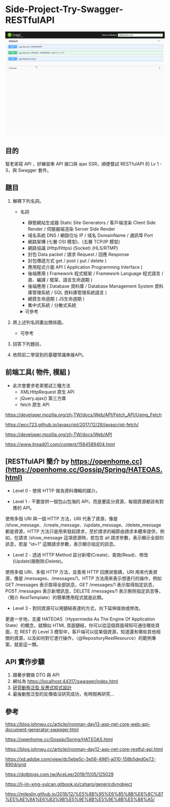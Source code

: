 # Side-Project-Try-Swagger-RESTfulAPI

![alt](/TryIt.gif)

## 目的

幫老弟寫 API ，好練習串 API 接口與 ajax SSR，順便嘗試 RESTfulAPI 的 Lv 1 - 3，與 Swagger 套件。

## 題目

1. 解釋下列名詞。
   
   * 名詞
     * 靜態網站生成器 Static Site Generators / 客戶端渲染 Client Side Render / 伺服器端渲染 Server Side Render
     * 域名系統 DNS / 網路位址 IP / 域名 DomainName / 通訊埠 Port
     * 網路架構 (七層 OSI 模型)、(五層 TCP/IP 模型)
     * 網路協議 (Http/Https) (Socket) (HLS/RTMP)
     * 封包 Data packet / 請求 Request / 回應 Response
     * 封包傳遞方式 get / post ( put / delete )
     * 應用程式介面 API ( Application Programming Interface )
     * 後端應用 ( Framework 程式框架 / Framework Language 程式語言 / 直、編譯 / 框架、語言生命週期 )
     * 後端應用 ( Database 資料庫 / Database Management System 資料庫管理系統 / SQL 資料庫管理系統語言 )
     * 網頁生命週期 ( JS生命週期 )
     * 集中式系統 / 分散式系統
     
     <details>
       <summary>可參考</summary>
   
     * W3C-JS
     * 六角 JS 課程 ( 比較攏長 )
     * [網路基礎](https://medium.com/@miahsuwork/%E7%AC%AC%E5%85%AD%E9%80%B1-%E7%B6%B2%E8%B7%AF%E5%9F%BA%E7%A4%8E-http-request-response-7d7e0cb88ed8)
     * [網路基礎2](https://yakimhsu.com/project/project_w4_Network_http.html)
     * [網頁渲染方式](https://www.jianshu.com/p/f8b4f3776d9f)
     * [網頁渲染方式2](https://www.google.com/search?q=BSR%E3%80%81SSG%E3%80%81SSR&oq=BSR%E3%80%81SSG%E3%80%81SSR&aqs=chrome..69i57&sourceid=chrome&ie=UTF-8)
     * [網路協議](https://twgame.wordpress.com/2015/02/03/tcpiphttpsocketudp/)
     * [Get/Post差別](https://www.google.com/search?sxsrf=ALeKk03llIX8j1ENlzd1w_55yKW6CQm-dA%3A1599410797452&ei=bRJVX9SbG863mAX6oaTwBA&q=get+post&oq=get+PO&gs_lcp=CgZwc3ktYWIQAxgAMgIIADICCAAyAggAMgIIADICCAAyAggAMgIIADICCAAyAggAMgIIADoFCAAQsQM6BAgAEEM6CAgAELEDEIMBUJF7WLGGAWC4jwFoAHAAeACAAUCIAfkBkgEBNZgBAKABAqABAaoBB2d3cy13aXrAAQE&sclient=psy-ab)
     * [網頁生命週期](https://codertw.com/%E5%89%8D%E7%AB%AF%E9%96%8B%E7%99%BC/24350/)
     * [分散式系統](https://rickhw.github.io/2018/06/18/Architecture/Gossip-in-Distributed-Systems/#%E4%B8%89%E3%80%81%E7%95%B6%E4%BB%A3%E5%B7%A5%E7%A8%8B%E6%96%B9%E6%B3%95%E8%88%87%E5%AF%A6%E8%B8%90)
     
     </details>
   
2. 將上述列名詞畫出關係圖。
   * 可參考
3. 回答下列題目。
4. 依照前二學習到的基礎常識串接API。

## 前端工具( 物件, 模組 )

* 此次會要求老弟嘗試三種方法
  * XMLHttpRequest 原生 API
  * jQuery.ajax() 第三方庫
  * fetch 原生 API

<https://developer.mozilla.org/zh-TW/docs/Web/API/Fetch_API/Using_Fetch>

<https://wcc723.github.io/javascript/2017/12/28/javascript-fetch/>

<https://developer.mozilla.org/zh-TW/docs/Web/API>

<https://www.itread01.com/content/1564589404.html>

## [RESTfulAPI 簡介 by https://openhome.cc](https://openhome.cc/Gossip/Spring/HATEOAS.html)

* Level 0 -  使用 HTTP 做為資料傳輸的媒介。

* Level 1 - 不要提供一個包山包海的 API，而是要區分資源，每個資源都該有對應的 API。

使用多個 URI 與一個 HTTP 方法，URI 代表了資源，像是 /show_message、/create_message、/update_message、/delete_message 都是資源，HTTP 方法只是用來發起請求，至於請求的細節由請求本體來提供，例如，在請求 /show_message 這項資源時，若包含 all 請求參數，表示顯示全部的訊息，若是 "id=1" 這類請求參數，表示顯示指定的訊息。

* Level 2 - 透過 HTTP Method 區分新增(Create)、查詢(Read)、修改(Update)跟刪除(Delete)。

使用多個 URI、多個 HTTP 方法，並善用 HTTP 回應狀態碼，URI 用來代表資源，像是 /messages、/messages/1，HTTP 方法用來表示想進行的操作，例如 GET /messages 表示取得全部訊息，GET /messages/1 表示取得指定訊息，POST /messages 表示新增訊息、DELETE /messages/1 表示刪除指定訊息等，〈簡介 RestTemplate〉的簡單應用程式就是此類。

* Level 3 - 對同資源可以用鏈結表達的方式，向下延伸查詢或修改。

更進一步地，支援 HATEOAS（Hypermedia As The Engine Of Application State）的概念，就類似 HTML 頁面鏈結，你可以從這個頁面得知可通往哪些頁面，在 REST 的 Level 3 模型中，客戶端可以從某個資源，知道還有哪些其他相關的資源，以及如何對它進行操作，〈@RepositoryRestResource〉的範例專案，就是這一類。

## API 實作步驟

1. 跟著步驟做 DTO 與 API
2. 網址為 <https://localhost:44317/swagger/index.html>
3. [研究動態泛型 反應式程式設計](https://mileslin.github.io/2016/12/%E5%8B%95%E6%85%8B%E6%8C%87%E5%AE%9A%E6%B3%9B%E5%9E%8B%E5%9E%8B%E5%88%A5/)
4. 最後動態泛型的反傳值沒研究成功，有時間再研究...

## 參考

<https://blog.johnwu.cc/article/ironman-day13-asp-net-core-web-api-document-generator-swagger.html>

<https://openhome.cc/Gossip/Spring/HATEOAS.html>

<https://blog.johnwu.cc/article/ironman-day12-asp-net-core-restful-api.html>

<https://xd.adobe.com/view/dc5ebe5c-3e56-4981-a010-158b5ded0e72-890d/grid>

<https://dotblogs.com.tw/AceLee/2019/11/05/125029>

<https://li-jin-xing-vulcan.gitbook.io/csharp/genericdynobject>

<https://mileslin.github.io/2016/12/%E5%8B%95%E6%85%8B%E6%8C%87%E5%AE%9A%E6%B3%9B%E5%9E%8B%E5%9E%8B%E5%88%A5/>
